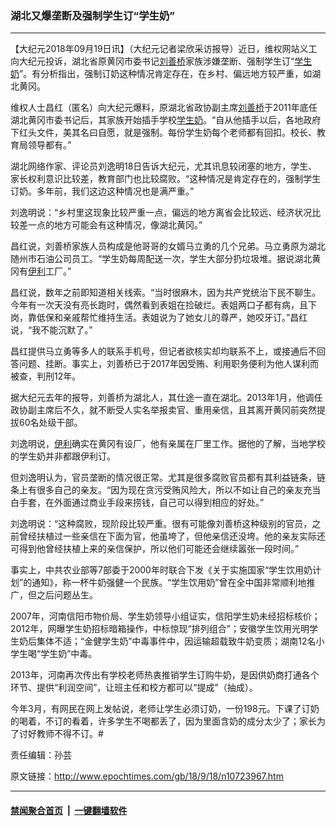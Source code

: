 ### 湖北又爆垄断及强制学生订“学生奶”
------------------------

<p>【大纪元2018年09月19日讯】（大纪元记者梁欣采访报导）近日，维权网站义工向大纪元投诉，湖北省原黄冈市委书记<a href="http://www.epochtimes.com/gb/tag/%E5%88%98%E5%96%84%E6%A1%A5.html">刘善桥</a>家族涉嫌垄断、强制学生订“<a href="http://www.epochtimes.com/gb/tag/%E5%AD%A6%E7%94%9F%E5%A5%B6.html">学生奶</a>”。有分析指出，强制订奶这种情况肯定存在，在乡村、偏远地方较严重，如湖北黄冈。</p>
<p>维权人士昌红（匿名）向大纪元爆料，原湖北省政协副主席<a href="http://www.epochtimes.com/gb/tag/%E5%88%98%E5%96%84%E6%A1%A5.html">刘善桥</a>于2011年底任湖北黄冈市委书记后，其家族开始插手学校<a href="http://www.epochtimes.com/gb/tag/%E5%AD%A6%E7%94%9F%E5%A5%B6.html">学生奶</a>。“自从他插手以后，各地政府下红头文件，美其名曰自愿，就是强制。每份学生奶每个老师都有回扣。校长、教育局领导都有。”</p>
<p>湖北网络作家、评论员刘逸明18日告诉大纪元，尤其讯息较闭塞的地方，学生、家长权利意识比较差，教育部门也比较腐败。“这种情况是肯定存在的，强制学生订奶。多年前，我们这边这种情况也是满严重。”</p>
<p>刘逸明说：“乡村里这现象比较严重一点，偏远的地方离省会比较远、经济状况比较差一点的地方可能会有这种情况，像湖北黄冈。”</p>
<p>昌红说，刘善桥家族人员构成是他哥哥的女婿马立勇的几个兄弟。马立勇原为湖北随州市石油公司员工。“学生奶每周配送一次，学生大部分扔垃圾堆。据说湖北黄冈有<a href="http://www.epochtimes.com/gb/tag/%E4%BC%8A%E5%88%A9.html">伊利</a>工厂。”</p>
<p>昌红说，数年之前即知道相关线索。“当时很麻木，因为共产党统治下民不聊生。今年有一次天没有亮长跑时，偶然看到表姐在捡破烂。表姐两口子都有病，且下岗，靠低保和亲戚帮忙维持生活。表姐说为了她女儿的尊严，她咬牙订。”昌红说，“我不能沉默了。”</p>
<p>昌红提供马立勇等多人的联系手机号，但记者欲核实却均联系不上，或接通后不回答问题、挂断。事实上，刘善桥已于2017年因受贿、利用职务便利为他人谋利而被查，判刑12年。</p>
<p>据大纪元去年的报导，刘善桥为湖北人，其仕途一直在湖北。2013年1月，他调任政协副主席后不久，就不断受人实名举报卖官、重用亲信，且其离开黄冈前突然提拔60名处级干部。</p>
<p>刘逸明说，<a href="http://www.epochtimes.com/gb/tag/%E4%BC%8A%E5%88%A9.html">伊利</a>确实在黄冈有设厂，他有亲属在厂里工作。据他的了解，当地学校的学生奶并非都跟伊利订。</p>
<p>但刘逸明认为，官员垄断的情况很正常。尤其是很多腐败官员都有其利益链条，链条上有很多自己的亲友。“因为现在贪污受贿风险大，所以不如让自己的亲友充当白手套，在外面通过商业手段来捞钱，自己可以得到相应的好处。”</p>
<p>刘逸明说：“这种腐败，现阶段比较严重。很有可能像刘善桥这种级别的官员，之前曾经扶植过一些亲信在下面为官，他虽垮了，但他亲信还没垮。他的亲友实际还可得到他曾经扶植上来的亲信保护，所以他们可能还会继续嚣张一段时间。”</p>
<p>事实上，中共农业部等7部委于2000年时联合下发《关于实施国家“学生饮用奶计划”的通知》，称一杯牛奶强健一个民族。“学生饮用奶”曾在全中国非常顺利地推广，但之后问题丛生。</p>
<p>2007年，河南信阳市物价局、学生奶领导小组证实，信阳学生奶未经招标核价；2012年，网曝学生奶招标暗箱操作，中标惊现“排列组合”；安徽学生饮用光明学生奶后集体不适；“金健学生奶”中毒事件中，因运输超载致牛奶变质；湖南12名小学生喝“学生奶”中毒。</p>
<p>2013年，河南再次传出有学校老师热衷推销学生订购牛奶，是因供奶商打通各个环节、提供“利润空间”，让班主任和校方都可以“提成”（抽成）。</p>
<p>今年3月，有网民在网上发帖说，老师让学生必须订奶，一份198元。下课了订奶的喝着，不订的看着，许多学生不喝都丢了，因为里面含奶的成分太少了；家长为了讨好教师不得不订。#</p>
<p>责任编辑：孙芸</p>

原文链接：http://www.epochtimes.com/gb/18/9/18/n10723967.htm


------------------------
#### [禁闻聚合首页](https://github.com/gfw-breaker/banned-news/blob/master/README.md) &nbsp;|&nbsp;  [一键翻墙软件](https://github.com/gfw-breaker/nogfw/blob/master/README.md)